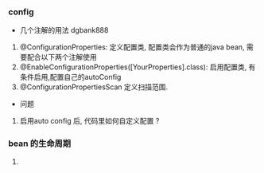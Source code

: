 ### config
- 几个注解的用法 dgbank888

1. @ConfigurationProperties: 定义配置类, 配置类会作为普通的java bean, 需要配合以下两个注解使用
2. @EnableConfigurationProperties([YourProperties].class):  启用配置类, 有条件启用,配置自己的autoConfig
3. @ConfigurationPropertiesScan 定义扫描范围. 

- 问题

1. 启用auto config 后, 代码里如何自定义配置 ? 


### bean 的生命周期

1. 